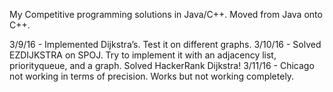 My Competitive programming solutions in Java/C++. Moved from Java onto C++.


3/9/16 - Implemented Dijkstra’s. Test it on different graphs. 
3/10/16 - Solved EZDIJKSTRA on SPOJ. Try to implement it with an adjacency list,  priorityqueue, and a graph. Solved HackerRank Dijkstra!
3/11/16 - Chicago not working in terms of precision. Works but not working completely.